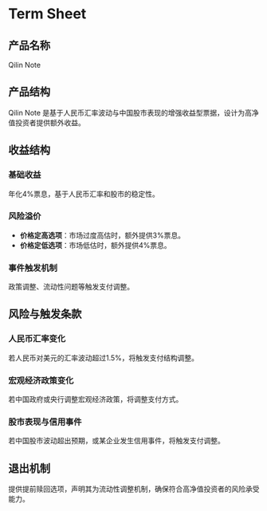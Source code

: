 # Term Sheet

## 产品名称
Qilin Note

## 产品结构
Qilin Note 是基于人民币汇率波动与中国股市表现的增强收益型票据，设计为高净值投资者提供额外收益。

## 收益结构
### 基础收益
年化4%票息，基于人民币汇率和股市的稳定性。

### 风险溢价
- **价格定高选项**：市场过度高估时，额外提供3%票息。
- **价格定低选项**：市场低估时，额外提供4%票息。

### 事件触发机制
政策调整、流动性问题等触发支付调整。

## 风险与触发条款
### 人民币汇率变化
若人民币对美元的汇率波动超过1.5%，将触发支付结构调整。

### 宏观经济政策变化
若中国政府或央行调整宏观经济政策，将调整支付方式。

### 股市表现与信用事件
若中国股市波动超出预期，或某企业发生信用事件，将触发支付调整。

## 退出机制
提供提前赎回选项，声明其为流动性调整机制，确保符合高净值投资者的风险承受能力。